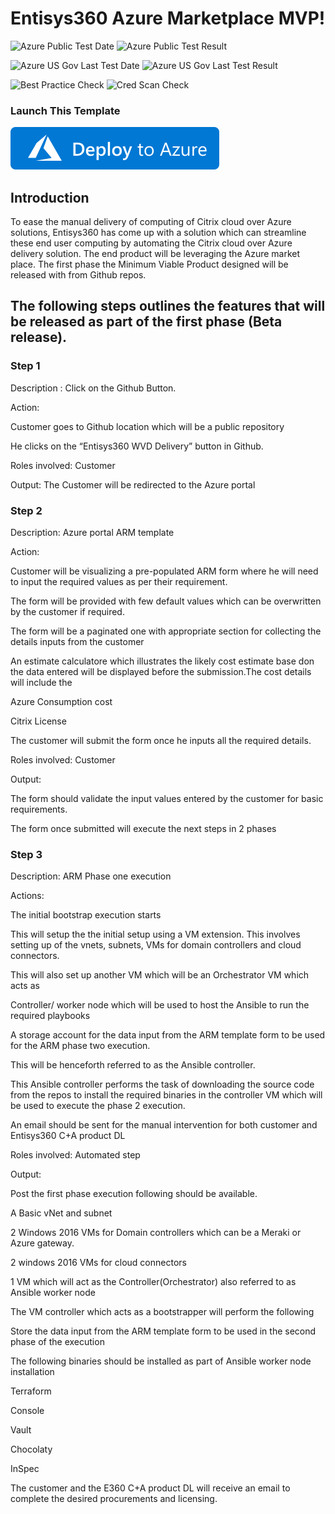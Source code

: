 # Entisys360 Azure Marketplace MVP!

![Azure Public Test Date](https://azurequickstartsservice.blob.core.windows.net/badges/100-marketplace-sample/PublicLastTestDate.svg)
![Azure Public Test Result](https://azurequickstartsservice.blob.core.windows.net/badges/100-marketplace-sample/PublicDeployment.svg)

![Azure US Gov Last Test Date](https://azurequickstartsservice.blob.core.windows.net/badges/100-marketplace-sample/FairfaxLastTestDate.svg)
![Azure US Gov Last Test Result](https://azurequickstartsservice.blob.core.windows.net/badges/100-marketplace-sample/FairfaxDeployment.svg)

![Best Practice Check](https://azurequickstartsservice.blob.core.windows.net/badges/100-marketplace-sample/BestPracticeResult.svg)
![Cred Scan Check](https://azurequickstartsservice.blob.core.windows.net/badges/100-marketplace-sample/CredScanResult.svg)

### Launch This Template

<a href='https://portal.azure.com/#blade/Microsoft_Azure_Compute/CreateMultiVmWizardBlade/internal_bladeCallId/anything/internal_bladeCallerParams/{"initialData":{},"providerConfig":{"createUiDefinition":"https%3A%2F%2Fraw.githubusercontent.com%2Fentisys360%2FEntisys360-CitrixWVD%2Ftimui201002%2FcreateUIDefination.json"}}' target="_blank">
    <img src="https://raw.githubusercontent.com/Azure/azure-quickstart-templates/master/1-CONTRIBUTION-GUIDE/images/deploytoazure.svg?sanitize=true"/>
</a>


## Introduction

To ease the manual delivery of computing of Citrix cloud over Azure solutions, Entisys360 has come up with a solution which can streamline these end user computing by automating the Citrix cloud over Azure delivery solution. The end product will be leveraging the Azure market place. The first phase the Minimum Viable Product designed will be released with from Github repos.



## The following steps outlines the features that will be released as part of the first phase (Beta release).



### Step 1

Description : Click on the Github Button.

Action:

Customer goes to Github location <link to be provided> which will be a public repository

He clicks on the “Entisys360 WVD Delivery” button in Github.

Roles involved: Customer

Output: The Customer will be redirected to the Azure portal

### Step 2

Description: Azure portal ARM template

Action:

Customer will be visualizing a pre-populated ARM form where he will need to input the required values as per their requirement.

The form will be provided with few default values which can be overwritten by the customer if required.

The form will be a paginated one with appropriate section for collecting the details inputs from the customer

An estimate calculatore which illustrates the likely cost estimate base don the data entered     will be displayed before the submission.The cost details will include the

Azure Consumption cost

Citrix License

The customer will submit the form once he inputs all the required details.

Roles involved: Customer

Output:

The form should validate the input values entered by the customer for basic requirements.

The form once submitted will execute the next steps in 2 phases



### Step 3

Description: ARM Phase one execution

Actions:

The initial bootstrap execution starts

This will setup the the initial setup using a VM extension. This involves setting up of the vnets,    subnets, VMs for domain controllers and cloud connectors.

This will also set up another VM which will be an Orchestrator VM which acts as

Controller/ worker node which will be used to host the Ansible to run the required playbooks

A storage account for the data input from the ARM template form to be used for the ARM phase two execution.

This will be henceforth referred to as the Ansible controller.

This Ansible controller performs the task of downloading the source code from the repos to    install the required binaries in the controller VM which will be used to execute the phase 2    execution.

An email should be sent for the manual intervention for both customer and Entisys360 C+A    product DL

Roles involved: Automated step

Output:

Post the first phase execution following should be available.

A Basic vNet and subnet

2 Windows 2016 VMs for Domain controllers which can be a Meraki or Azure gateway.

2 windows 2016 VMs for cloud connectors

1 VM which will act as the Controller(Orchestrator) also referred to as Ansible worker node

The VM controller which acts as a bootstrapper will perform the following

Store the data input from the ARM template form to be used in the second phase of the execution

The following binaries should be installed as part of Ansible worker node installation

Terraform

Console

Vault

Chocolaty

InSpec

The customer and the E360 C+A product DL will receive an email to complete the desired procurements and licensing.

